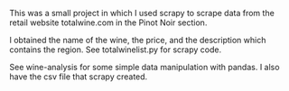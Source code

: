 This was a small project in which I used scrapy to scrape data from the retail website totalwine.com in the Pinot Noir section. 

I obtained the name of the wine, the price, and the description which contains the region. See totalwinelist.py for scrapy code.

See wine-analysis for some simple data manipulation with pandas. I also have the csv file that scrapy created.
